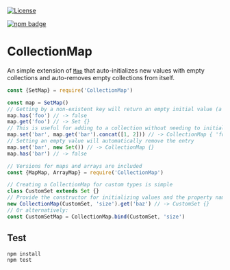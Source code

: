 [![License][license-image]][license-url]

[![npm badge][npm-badge-png]][package-url]

# CollectionMap

An simple extension of [`Map`][map-link] that auto-initializes new values with empty collections and auto-removes empty collections from itself.

```js
const {SetMap} = require('CollectionMap')

const map = SetMap()
// Getting by a non-existent key will return an empty initial value (a set by default)
map.has('foo') // -> false
map.get('foo') // -> Set {}
// This is useful for adding to a collection without needing to initialize it
map.set('bar', map.get('bar').concat([1, 2])) // -> CollectionMap { 'foo' => Set { 1, 2 } }
// Setting an empty value will automatically remove the entry
map.set('bar', new Set()) // -> CollectionMap {}
map.has('bar') // -> false

// Versions for maps and arrays are included
const {MapMap, ArrayMap} = require('CollectionMap')

// Creating a CollectionMap for custom types is simple
class CustomSet extends Set {}
// Provide the constructor for initializing values and the property name for testing for empty values
new CollectionMap(CustomSet, 'size').get('baz') // -> CustomSet {}
// Or alternatively:
const CustomSetMap = CollectionMap.bind(CustomSet, 'size')
```

[map-link]: https://developer.mozilla.org/en-US/docs/Web/JavaScript/Reference/Global_Objects/Array/map
[license-url]: LICENSE
[license-image]: http://img.shields.io/npm/l/CollectionMap.svg
[package-url]: https://npmjs.com/package/CollectionMap
[npm-badge-png]: https://nodei.co/npm/CollectionMap.png

## Test

```
npm install
npm test
```
